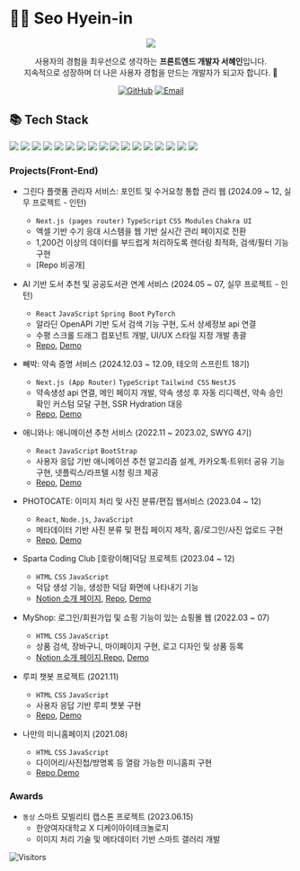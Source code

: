 # 👩‍💻 Seo Hyein-in 

<div align="center">
  <img src="https://capsule-render.vercel.app/api?type=waving&color=0:74c0fc,100:5c7cfa&height=200&section=header&text=Hi%20I'm%20Hyein!&fontSize=40&fontColor=ffffff&animation=fadeIn" />
</div>

<p align="center">
  사용자의 경험을 최우선으로 생각하는 <b>프론트엔드 개발자 서혜인</b>입니다. <br/>
  지속적으로 성장하며 더 나은 사용자 경험을 만드는 개발자가 되고자 합니다. 🌱
</p>

<div align="center">
  
[![GitHub](https://img.shields.io/badge/GitHub-puputia-181717?style=flat-square&logo=github&logoColor=white)](https://github.com/puputia)
[![Email](https://img.shields.io/badge/Email-sunny100487@naver.com-ffb703?style=flat-square&logo=gmail&logoColor=white)](mailto:sunny100487@naver.com)

</div>


## 📚 Tech Stack

<p align="left">

<!-- Frontend -->
  <img src="https://img.shields.io/badge/HTML-E34F26?style=for-the-badge&logo=html5&logoColor=white"/>
  <img src="https://img.shields.io/badge/CSS-1572B6?style=for-the-badge&logo=css3&logoColor=white"/>
  <img src="https://img.shields.io/badge/JavaScript-F7DF1E?style=for-the-badge&logo=javascript&logoColor=black"/>
  <img src="https://img.shields.io/badge/TypeScript-3178C6?style=for-the-badge&logo=typescript&logoColor=white"/>
  <img src="https://img.shields.io/badge/React-61DAFB?style=for-the-badge&logo=react&logoColor=black"/>
  <img src="https://img.shields.io/badge/Next.js-000000?style=for-the-badge&logo=nextdotjs&logoColor=white"/>
  <img src="https://img.shields.io/badge/React Query-FF4154?style=for-the-badge&logo=reactquery&logoColor=white"/>
  <img src="https://img.shields.io/badge/styled--components-DB7093?style=for-the-badge&logo=styled-components&logoColor=white"/>
  <img src="https://img.shields.io/badge/CSS%20Modules-000000?style=for-the-badge&logo=cssmodules&logoColor=white"/>
  <img src="https://img.shields.io/badge/Tailwind CSS-06B6D4?style=for-the-badge&logo=tailwindcss&logoColor=white"/>
  <img src="https://img.shields.io/badge/Chakra UI-319795?style=for-the-badge&logo=chakraui&logoColor=white"/>
  <img src="https://img.shields.io/badge/Vite-646CFF?style=for-the-badge&logo=vite&logoColor=white"/>
  <img src="https://img.shields.io/badge/Bootstrap-7952B3?style=for-the-badge&logo=bootstrap&logoColor=white"/>
  <img src="https://img.shields.io/badge/shadcn%2Fui-000000?style=for-the-badge&logo=shadcnui&logoColor=white"/>


<!-- Deployment & Tools -->
  <img src="https://img.shields.io/badge/Netlify-00C7B7?style=for-the-badge&logo=netlify&logoColor=white"/>
  <img src="https://img.shields.io/badge/Vercel-000000?style=for-the-badge&logo=vercel&logoColor=white"/>
  <img src="https://img.shields.io/badge/GitHub-181717?style=for-the-badge&logo=github&logoColor=white"/>

</p>

### Projects(Front-End)
- 그린다 플랫폼 관리자 서비스: 포인트 및 수거요청 통합 관리 웹 (2024.09 ~ 12, 실무 프로젝트 - 인턴)
  - `Next.js (pages router)` `TypeScript` `CSS Modules` `Chakra UI`
  - 엑셀 기반 수기 응대 시스템을 웹 기반 실시간 관리 페이지로 전환
  - 1,200건 이상의 데이터를 부드럽게 처리하도록 렌더링 최적화, 검색/필터 기능 구현
  - [Repo 비공개] 

- AI 기반 도서 추천 및 공공도서관 연계 서비스 (2024.05 ~ 07, 실무 프로젝트 - 인턴)
  - `React` `JavaScript` `Spring Boot` `PyTorch`
  - 알라딘 OpenAPI 기반 도서 검색 기능 구현, 도서 상세정보 api 연결
  - 수평 스크롤 드래그 컴포넌트 개발, UI/UX 스타일 지정 개발 총괄  
  - [Repo](https://github.com/BookWise2024/Front-end/tree/FE-TEST), [Demo](https://www.youtube.com/watch?v=AfKHhJPJ950)

- 빼박: 약속 증명 서비스 (2024.12.03 ~ 12.09, 테오의 스프린트 18기)
  - `Next.js (App Router)` `TypeScript` `Tailwind CSS` `NestJS`
  - 약속생성 api 연결, 메인 페이지 개발, 약속 생성 후 자동 리디렉션, 약속 승인 확인 커스텀 모달 구현, SSR Hydration 대응
  - [Repo](https://github.com/bbaebak/bbaebak-nextjs/), [Demo](https://bbaebak-nextjs.vercel.app/)

- 애니와나: 애니메이션 추천 서비스 (2022.11 ~ 2023.02, SWYG 4기)
  - `React` `JavaScript` `BootStrap`
  - 사용자 응답 기반 애니메이션 추천 알고리즘 설계, 카카오톡·트위터 공유 기능 구현, 넷플릭스/라프텔 시청 링크 제공
  - [Repo](https://github.com/puputia/Ani-wana), [Demo](https://aniwana.swygbro.com/)

- PHOTOCATE: 이미지 처리 및 사진 분류/편집 웹서비스 (2023.04 ~ 12)
  - `React`, `Node.js`, `JavaScript`
  - 메타데이터 기반 사진 분류 및 편집 페이지 제작, 홈/로그인/사진 업로드 구현
  - [Repo](https://github.com/Yongsoojin/capstone/tree/hyein), [Demo](https://youtu.be/ii06mfJS2Q8)

- Sparta Coding Club [호랑이해]덕담 프로젝트  (2023.04 ~ 12)
  - `HTML` `CSS` `JavaScript`
  - 덕담 생성 기능, 생성한 덕담 화면에 나타내기 기능
  - [Notion 소개 페이지](https://speckled-origami-292.notion.site/Sparta-Coding-Club-f88c68975a2f4099938bce0df55979de), [Repo](https://github.com/puputia/sparta-2022), [Demo](https://deokdam.spartacodingclub.kr/vyksfqaG8LJw/index.html)

- MyShop: 로그인/회원가입 및 쇼핑 기능이 있는 쇼핑몰 웹 (2022.03 ~ 07)
  - `HTML` `CSS` `JavaScript`
  - 상품 검색, 장바구니, 마이페이지 구현, 로고 디자인 및 상품 등록
  - [Notion 소개 페이지](https://speckled-origami-292.notion.site/MyShop-17ec3b0b1f474590b9d6ebd7fbc648da),[Repo](https://github.com/puputia/Myshop_project), [Demo](http://myshop2.s3-website.ap-northeast-2.amazonaws.com/#/)

- 루피 챗봇 프로젝트 (2021.11)
  - `HTML` `CSS` `JavaScript`
  - 사용자 응답 기반 루피 챗봇 구현
  - [Repo](https://github.com/puputia/Mogakko_JS), [Demo](https://puputia.github.io/Mogakko_JS/Day15/index.html)

- 나만의 미니홈페이지 (2021.08)
  - `HTML` `CSS` `JavaScript`
  - 다이어리/사진첩/방명록 등 열람 가능한 미니홈피 구현
  - [Repo](https://github.com/puputia/Mogakko_html-css),[Demo](https://puputia.github.io/mini-homepage//minihomepage.html)

### Awards
- `동상` 스마트 모빌리티 캡스톤 프로젝트 (2023.06.15)
  - 한양여자대학교 X 디케이아이테크놀로지
  - 이미지 처리 기술 및 메타데이터 기반 스마트 갤러리 개발
    
![Visitors](https://komarev.com/ghpvc/?username=puputia&color=blue&style=flat-square)

<!-- 
## 🔰 Status
<p align="center">
  
  <img height="180em"  src="https://github-readme-stats-zeta-lac.vercel.app/api?username=puputia&show_icons=true" />
  <img height="180em"  src="https://github-readme-stats-zeta-lac.vercel.app/api/top-langs/?username=puputia&layout=compact&hide=jupyter%20notebook" />



</p>
-->
<!-- token
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
-->
